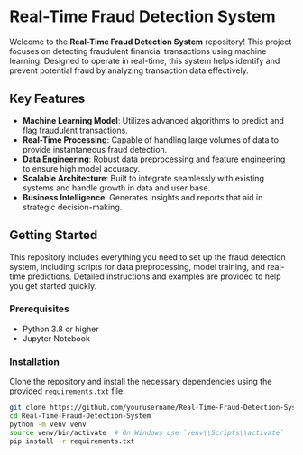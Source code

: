 # Real-Time Fraud Detection System

Welcome to the **Real-Time Fraud Detection System** repository! This project focuses on detecting fraudulent financial transactions using machine learning. Designed to operate in real-time, this system helps identify and prevent potential fraud by analyzing transaction data effectively.

## Key Features

- **Machine Learning Model**: Utilizes advanced algorithms to predict and flag fraudulent transactions.
- **Real-Time Processing**: Capable of handling large volumes of data to provide instantaneous fraud detection.
- **Data Engineering**: Robust data preprocessing and feature engineering to ensure high model accuracy.
- **Scalable Architecture**: Built to integrate seamlessly with existing systems and handle growth in data and user base.
- **Business Intelligence**: Generates insights and reports that aid in strategic decision-making.

## Getting Started

This repository includes everything you need to set up the fraud detection system, including scripts for data preprocessing, model training, and real-time predictions. Detailed instructions and examples are provided to help you get started quickly.

### Prerequisites

- Python 3.8 or higher
- Jupyter Notebook

### Installation

Clone the repository and install the necessary dependencies using the provided `requirements.txt` file.

```bash
git clone https://github.com/yourusername/Real-Time-Fraud-Detection-System.git
cd Real-Time-Fraud-Detection-System
python -m venv venv
source venv/bin/activate  # On Windows use `venv\\Scripts\\activate`
pip install -r requirements.txt
